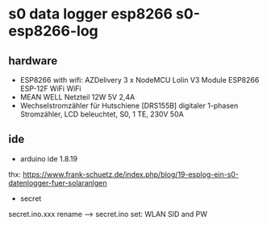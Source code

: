 # s0 data logger esp8266 s0-esp8266-log

## hardware

* ESP8266 with wifi: AZDelivery 3 x NodeMCU Lolin V3 Module ESP8266 ESP-12F WiFi WiFi
* MEAN WELL Netzteil 12W 5V 2,4A
* Wechselstromzähler für Hutschiene [DRS155B] digitaler 1-phasen Stromzähler, LCD beleuchtet, S0, 1 TE, 230V 50A

## ide

* arduino ide 1.8.19 

thx:
https://www.frank-schuetz.de/index.php/blog/19-esplog-ein-s0-datenlogger-fuer-solaranlgen


* secret

secret.ino.xxx  rename --> secret.ino
set: WLAN SID and PW


